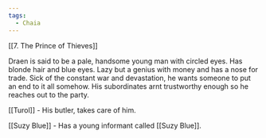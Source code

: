 ```yaml
---
tags:
  - Chaia
---
```

[[7. The Prince of Thieves]]

Draen is said to be a pale, handsome young man with circled eyes. Has blonde hair and blue eyes. Lazy but a genius with money and has a nose for trade. Sick of the constant war and devastation, he wants someone to put an end to it all somehow. His subordinates arnt trustworthy enough so he reaches out to the party.

[[Turol]] - His butler, takes care of him. 

[[Suzy Blue]] - Has a young informant called [[Suzy Blue]]. 